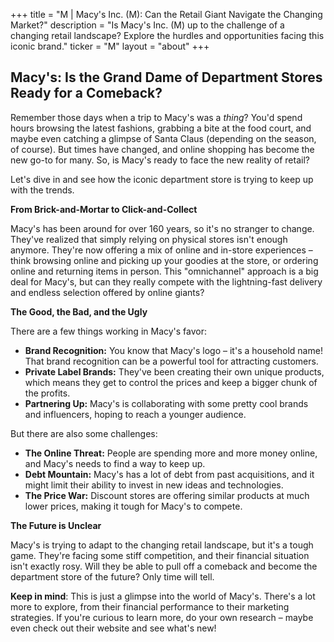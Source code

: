 +++
title = "M |  Macy's Inc. (M): Can the Retail Giant Navigate the Changing Market?"
description = "Is Macy's Inc. (M) up to the challenge of a changing retail landscape? Explore the hurdles and opportunities facing this iconic brand."
ticker = "M"
layout = "about"
+++

        


## Macy's: Is the Grand Dame of Department Stores Ready for a Comeback?

Remember those days when a trip to Macy's was a *thing*?  You'd spend hours browsing the latest fashions,  grabbing a bite at the food court, and maybe even catching a glimpse of Santa Claus (depending on the season, of course).  But times have changed, and online shopping has become the new go-to for many. So, is Macy's ready to face the new reality of retail?

Let's dive in and see how the iconic department store is trying to keep up with the trends.

**From Brick-and-Mortar to Click-and-Collect**

Macy's has been around for over 160 years, so it's no stranger to change. They've realized that simply relying on physical stores isn't enough anymore.  They're now offering a mix of online and in-store experiences – think browsing online and picking up your goodies at the store, or ordering online and returning items in person.  This "omnichannel" approach is a big deal for Macy's, but can they really compete with the lightning-fast delivery and endless selection offered by online giants?

**The Good, the Bad, and the Ugly**

There are a few things working in Macy's favor:

* **Brand Recognition:**  You know that Macy's logo – it's a household name!  That brand recognition can be a powerful tool for attracting customers.
* **Private Label Brands:**  They've been creating their own unique products, which means they get to control the prices and keep a bigger chunk of the profits. 
* **Partnering Up:**  Macy's is collaborating with some pretty cool brands and influencers, hoping to reach a younger audience.

But there are also some challenges:

* **The Online Threat:**  People are spending more and more money online, and Macy's needs to find a way to keep up.
* **Debt Mountain:**  Macy's has a lot of debt from past acquisitions, and it might limit their ability to invest in new ideas and technologies.
* **The Price War:**  Discount stores are offering similar products at much lower prices, making it tough for Macy's to compete.

**The Future is Unclear**

Macy's is trying to adapt to the changing retail landscape, but it's a tough game. They're facing some stiff competition, and their financial situation isn't exactly rosy.  Will they be able to pull off a comeback and become the department store of the future?  Only time will tell.

**Keep in mind**:  This is just a glimpse into the world of Macy's.  There's a lot more to explore, from their financial performance to their marketing strategies.  If you're curious to learn more, do your own research – maybe even check out their website and see what's new! 

        